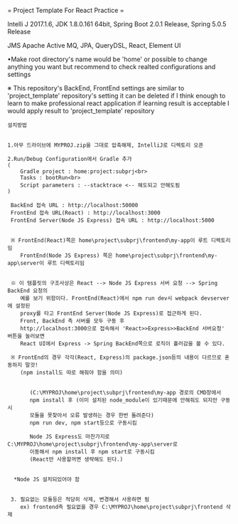 = Project Template For React Practice =

Intelli J 2017.1.6, JDK 1.8.0.161 64bit, Spring Boot 2.0.1 Release, Spring 5.0.5 Release

JMS Apache Active MQ, JPA, QueryDSL, React, Element UI

•Make root directory's name would be 'home' or possible to change anything you want but recommend to check realted configurations and settings

※ This repository's BackEnd, FrontEnd settings are similar to 'project_template' repository's setting
   it can be deleted if I think enough to learn to make professional react application
   if learning result is acceptable I would apply result to 'project_template' repository

    설치방법
      
   
    1.아무 드라이브에 MYPROJ.zip을 그대로 압축해제, IntelliJ로 디렉토리 오픈
    
    2.Run/Debug Configuration에서 Gradle 추가 
    (
        Gradle project : home:project:subprj<br>
        Tasks : bootRun<br>
        Script parameters : --stacktrace <-- 해도되고 안해도됨
    )
    
     BackEnd 접속 URL : http://localhost:50000
     FrontEnd 접속 URL(React) : http://localhost:3000
     FrontEnd Server(Node JS Express) 접속 URL : http://localhost:5000
     
    
     ※ FrontEnd(React)쪽은 home\project\subprj\frontend\my-app이 루트 디렉토리임
        FrontEnd(Node JS Express) 쪽은 home\project\subprj\frontend\my-app\server이 루트 디렉토리임
        
    
     ※ 이 템플릿의 구조사상은 React --> Node JS Express 서버 요청 --> Spring BackEnd 요청의
        예를 보기 위함이다. FrontEnd(React)에서 npm run dev시 webpack devserver에 설정된
        proxy를 타고 FrontEnd Server(Node JS Express)로 접근하게 된다.
        Front, BackEnd 측 서버를 모두 구동 후
        http://localhost:3000으로 접속해서 'React>>Express>>BackEnd 서버요청' 버튼을 눌러보면
        React UI에서 Express -> Spring BackEnd쪽으로 로직이 흘러감을 볼 수 있다.
     
     ※ FrontEnd의 경우 각각(React, Express)의 package.json등의 내용이 다르므로 혼동하지 말것!
        (npm install도 따로 해줘야 함을 의미)
        
    
           (C:\MYPROJ\home\project\subprj\frontend\my-app 경로의 CMD창에서 
           npm install 후 (이미 설치된 node_module이 있기때문에 안해줘도 되지만 구동시
           모듈을 못찾아서 오류 발생하는 경우 한번 돌려준다)
           npm run dev, npm start등으로 구동시킴
        
           Node JS Express도 마찬가지로 C:\MYPROJ\home\project\subprj\frontend\my-app\server로
           이동해서 npm install 후 npm start로 구동시킴
           (React만 사용할꺼면 생략해도 된다.)
           
    
      *Node JS 설치되있어야 함
      
    
     3. 필요없는 모듈등은 적당히 삭제, 변경해서 사용하면 됨
        ex) frontend측 필요없을 경우 C:\MYPROJ\home\project\subprj\frontend 삭제